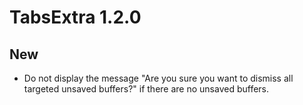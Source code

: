 # TabsExtra 1.2.0

## New

- Do not display the message "Are you sure you want to dismiss all targeted unsaved buffers?" if there are no unsaved buffers.
